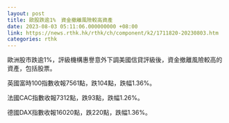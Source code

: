 ```yaml
---
layout: post
title: 歐股跌逾1%　資金撤離風險較高資產
date: 2023-08-03 05:11:06.000000000 +08:00
link: https://news.rthk.hk/rthk/ch/component/k2/1711820-20230803.htm
categories: rthk
---
```


歐洲股市跌逾1%，評級機構惠譽意外下調美國信貸評級後，資金撤離風險較高的資產，包括股票。

英國富時100指數收報7561點，跌104點，跌幅1.36%。

法國CAC指數收報7312點，跌93點，跌幅1.26%。

德國DAX指數收報16020點，跌220點，跌幅1.36%。
